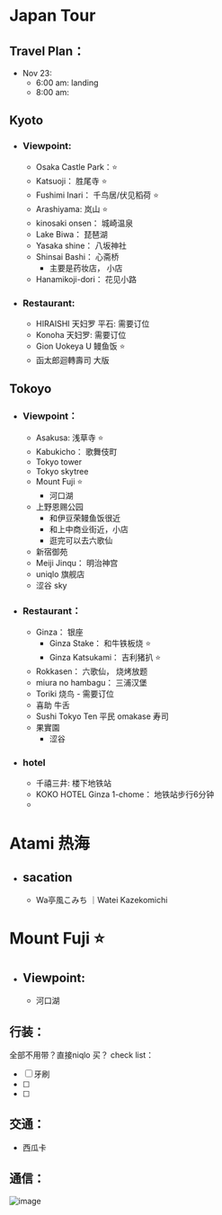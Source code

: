 # Japan Tour

## Travel Plan：
- Nov 23:
  - 6:00 am: landing
  - 8:00 am:      



## Kyoto
- ### Viewpoint:
  - Osaka Castle Park：⭐
  - Katsuoji： 胜尾寺 ⭐
  - Fushimi Inari： 千鸟居/伏见稻荷 ⭐
  - Arashiyama: 岚山 ⭐
  - kinosaki onsen： 城崎温泉
  - Lake Biwa： 琵琶湖
  - Yasaka shine： 八坂神社
  - Shinsai Bashi： 心斋桥
    - 主要是药妆店， 小店  
  - Hanamikoji-dori： 花见小路
- ### Restaurant:
  - HIRAISHI 天妇罗 平石: 需要订位
  - Konoha 天妇罗: 需要订位
  - Gion Uokeya U 鳗鱼饭 ⭐
  - 函太郎迴轉壽司 大版

## Tokoyo
- ### Viewpoint：
  - Asakusa: 浅草寺 ⭐
  - Kabukicho： 歌舞伎町
  - Tokyo tower
  - Tokyo skytree
  - Mount Fuji ⭐
    - 河口湖
  - 上野恩赐公园
    - 和伊豆荣鳗鱼饭很近
    - 和上中商业街近，小店
    - 逛完可以去六歌仙
  - 新宿御苑
  - Meiji Jinqu： 明治神宫
  - uniqlo 旗舰店
  - 涩谷 sky
- ### Restaurant：
  - Ginza： 银座
    - Ginza Stake： 和牛铁板烧 ⭐
    - Ginza Katsukami： 吉利猪扒 ⭐
  - Rokkasen： 六歌仙， 烧烤放题
  - miura no hambagu： 三浦汉堡
  - Toriki 烧鸟  - 需要订位
  - 喜助 牛舌
  - Sushi Tokyo Ten 平民 omakase 寿司
  - 果實園
    - 涩谷
   
- ### hotel
  - 千禧三井: 楼下地铁站
  - KOKO HOTEL Ginza 1-chome： 地铁站步行6分钟
  - 	

# Atami 热海
- ## sacation
  - Wa亭風こみち ｜Watei Kazekomichi
 
# Mount Fuji ⭐
- ## Viewpoint:
  - 河口湖

  
## 行装：
全部不用带？直接niqlo 买？
check list：
- [ ] 牙刷
- [ ]
- [ ]


## 交通：
- 西瓜卡

## 通信：


![image](https://github.com/user-attachments/assets/90d60dae-841b-40a2-a7ca-08726d08c254)
